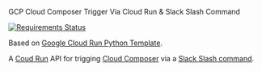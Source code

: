 GCP Cloud Composer Trigger Via Cloud Run & Slack Slash Command

[![Requirements Status](https://requires.io/github/LUSHDigital/gcp-cloud-composer-trigger-via-cloud-run-and-slack-slash-command/requirements.svg?branch=master)](https://requires.io/github/LUSHDigital/gcp-cloud-composer-trigger-via-cloud-run-and-slack-slash-command/requirements/?branch=master)

Based on [Google Cloud Run Python Template](https://github.com/LUSHDigital/Google-Cloud-Run-Python-Template).

A [Coud Run](https://cloud.google.com/run/) API for trigging [Cloud Composer](https://cloud.google.com/composer/) via a [Slack Slash command](https://api.slack.com/slash-commands).
